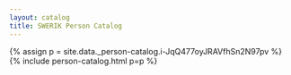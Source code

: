 ```yaml
---
layout: catalog
title: SWERIK Person Catalog
---
```

{% assign p = site.data._person-catalog.i-JqQ477oyJRAVfhSn2N97pv %}
{% include person-catalog.html p=p %}


